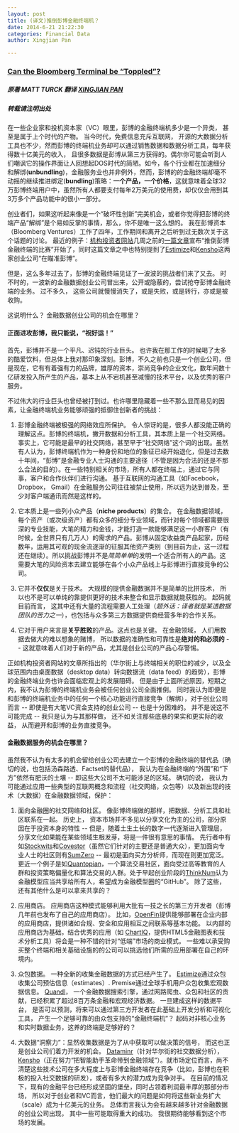 ```yaml
---
layout: post
title: (译文)推倒彭博金融终端机？
date: 2014-6-21 21:22:30
categories: Financial Data
author: Xingjian Pan

---
```


### [Can the Bloomberg Terminal be “Toppled”?](http://mattturck.com/2014/03/19/can-the-bloomberg-terminal-be-toppled/)

##### 原著 MATT TURCK 翻译 [XINGJIAN PAN](http://xingjian.me)

##### 转载请注明出处


在一些企业家和投机资本家（VC）眼里，彭博的金融终端机多少是一个异类， 甚至是属于上个时代的产物。 当今时代，免费信息充斥互联网， 开源的大数据分析工具也不少，然而彭博的终端机业务却可以通过销售数据和数据分析工具，每年获得数十亿美元的收入， 且很多数据是彭博从第三方获得的。偶尔你可能会听到人们嘲讽它的操作界面让人回想起DOS时代的简陋。如今，各个行业都在加速细分和解绑(**unbundling**)，金融服务业也并非例外，然而，彭博的的金融终端却毫不动摇的继续推进绑定(**bundling**)策略：__一个产品，一个价格__，这就意味着全球32万彭博终端用户中，虽然所有人都要支付每年2万美元的使用费，却仅仅会用到其3万多个产品功能中的很小一部分。


创业者们，如果这听起来像是一个“破坏性创新”完美机会，或者你觉得把彭博的终端产品“解绑”是个易如反掌的事情，那么，你不是唯一这么想的。 我在彭博资本（Bloomberg Ventures）工作了四年，工作期间和离开之后听到过无数次关于这个话题的讨论。 最近的例子：[机构投资者网站](http://www.institutionalinvestor.com/)几周之前的[一篇文章](http://www.institutionalinvestor.com/Article/3303623/Banking-and-Capital-Markets-Corporations/The-Race-to-Topple-Bloomberg.html#.U6PF2JSSyvQ)宣布“推倒彭博金融终端的比赛”开始了，同时这篇文章之中也特别提到了[Estimize](http://www.estimize.com/)和[Kensho](http://www.kensho.com/)这两家创业公司“在瞄准彭博”。


但是，这么多年过去了，彭博的金融终端见证了一波波的挑战者们来了又去。 时不时的，一波新的金融数据创业公司冒出来，公开或隐蔽的，尝试抢夺彭博金融终端的业务。 过不多久， 这些公司就慢慢消失了，或是失败，或是转行，亦或是被收购。

这说明什么？ 金融数据创业公司的机会在哪里？

#### 正面进攻彭博，我只能说，“祝好运！”


首先，彭博并不是一个平凡、迟钝的行业巨头。 也许我在那工作的时候喝了太多的酷爱饮料，但总体上我对那印象深刻。彭博，不久之前也只是一个创业公司，但是现在，它有有着强有力的品牌，雄厚的资本，崇尚竞争的企业文化，数年间数十亿研发投入所产生的产品，基本上从不宕机甚至减慢的技术平台，以及优秀的客户服务。

不过伟大的行业巨头也曾经被打到过。也许哪里隐藏着一些不那么显而易见的因素，让金融终端机业务能够顽强的抵御住创新者的挑战：

1. 彭博金融终端被极强的网络效应所保护。 令人惊讶的是，很多人都没能正确的理解这点。彭博的终端机，撇开数据和分析工具，其本质上是一个社交网络。 事实上，它可能是最早的社交网络，甚至早于“社交网络”这个词的出现。虽然有人认为，彭博终端机作为一种身份和地位的象征已经开始退化，但是过去数十年间，“彭博”是金融专业人士沟通的主要途径（不管是因为合法的还是不那么合法的目的）。在一些特别相关的市场，所有人都在终端上，通过它与同事，客户和合作伙伴们进行沟通。 基于互联网的沟通工具（如Facebook， Dropbox， Gmail）在金融服务公司往往被禁止使用，所以远为达到普及，至少对客户端通讯而然是这样的。

2. 它本质上是一些列小众产品（__niche products__）的集合。 在金融数据领域，每个资产（或次级资产）都有众多的细分专业领域，而针对每个领域都需要很深的专业技能，大笔的精力和金钱，才能打造一款能够满足这一小群客户（有时候，全世界只有几万人）的需求的产品。彭博从固定收益类产品起家，历经数年，运用其可观的现金流逐渐的征服其他资产类别（到目前为止，这一过程还在继续）。所以挑战彭博并不是*简简单单*的发明一个适合所有人的产品。这需要大笔的风险资本去建立能够在各个小众产品线上与彭博进行直接竞争的公司。


3. 它并不**仅仅**是关于技术。 大规模的提供金融数据并不是简单的比拼技术， 所以也不是可以单纯的靠提供更好的技术来整合和显示数据就能获胜的。 起码就目前而言， 这其中还有大量的流程需要人工处理（*题外话：译者就是某透数据团队的苦力之一*），也包括与众多第三方数据提供商经营多年的合作关系。

4. 它对于用户来言是**关乎胜败**的产品。这点也是关键。 在金融领域， 人们用数据去做大的难以想象的赌博， 所以数据的准确性和可靠性是**绝对的和必须的** -- 这就意味着人们对于新的产品，尤其是创业公司的产品心存警惕。

正如机构投资者网站的文章所指出的（华尔街上与终端相关的职位的减少，以及全球范围内由桌面数据（desktop data）转向数据流（data feed）的趋势），彭博的金融终端业务也许会面临宏观上的发展阻碍。 但是由于上面所述原因，短期之内，我不认为彭博的终端机业务会被任何创业公司全面推倒。 同时我认为即便是和彭博的终端机业务中的任何一个核心功能进行直接竞争（解绑），对于创业公司而言 -- 即使是有大笔VC资金支持的创业公司 -- 也是十分困难的。 并不是说这不可能完成 -- 我只是认为与其那样做， 还不如关注那些底悬的果实和更实际的收益， 从而避开和彭博的业务直接竞争。

#### 金融数据服务的机会在哪里？


虽然我不认为有太多的机会留给创业公司去建立一个彭博的金融终端的替代品（确切的说，也包括汤森路透、Factset的替代品）， 我认为在金融终端的“外围”和“下方”依然有肥沃的土壤 -- 即这些大公司不太可能涉足的区域。 确切的说， 我认为可能通过应用一些典型的互联网概念和流程（社交网络，众包等）以及新出现的技术（大数据）在金融数据领域，保护：

1. 面向金融圈的社交网络和社区。 像彭博终端做的那样，把数据、分析工具和社区联系在一起。 历史上， 资本市场并不多见以分享文化为主的公司，部分原因在于投资本身的特性 -- 但是，随着土生土长的数字一代逐渐进入管理层，分享文化如果能在某些领域生根发芽，将是一件很有意思的事情。 先行者中有如[Stockwits](http://stocktwits.com/)和[Covestor](http://covestor.com/)（虽然它们针对的主要还是普通大众），更加面向专业人士的社区则有[SumZero](https://sumzero.com/) -- 最初是面向买方分析师，而现在则更加宽泛。更近一个例子是如[Quantopian](https://www.quantopian.com/)，一个算法交易社区，面向受过高等教育的人群和投资策略偏量化和算法交易的人群。处于早起创业阶段的[ThinkNum](http://thinknum.com/)认为金融模型应当共享给所有人，希望成为金融模型圈的“GitHub”。 除了这些，还有其他什么是可以拿来共享的？

2. 应用商店。 应用商店这种模式能够利用大批有一技之长的第三方开发者（彭博几年前也发布了自己的应用商店）。 比如，[OpenFin](https://www.openfin.co/)提供能够部署在企业内部的应用商店，提供诸如合规、安全和应用相互之间联系等基本功能。 以内部的应用商店为基础，结合优秀的应用（如 [ChartIQ](http://www.chartiq.com/)，提供HTML5金融图表和技术分析工具）将会是一种不错的针对“低端”市场的商业模式。 一些难以承受购买整个终端和相关基础设施的的公司可以挑选他们所需的应用部署在自己的环境内。


3. 众包数据。 一种全新的收集金融数据的方式已经产生了。 [Estimize](http://www.estimize.com/)通过众包收集公司预估信息（estimates）. Premise通过全球手机用户众包收集宏观数据信息。 [Quandl](http://www.quandl.com/)， 一个金融数据搜索引擎，通过网路爬虫、众包和社区的贡献，已经积累了超过8百万条金融和宏观经济数据。 一旦建成这样的数据平台， 是否可以预测，将来可以通过第三方开发者在此基础上开发分析和可视化工具， 产生一个足够可靠的由众包支持的“金融终端机”？ 起码对非核心业务和实时数据业务，这养的终端是足够好的？

4. 大数据“洞察力”：显然收集数据是为了从中获取可以做决策的信号， 而这也正是创业公司们着力开发的机会。 [Dataminr](http://www.dataminr.com/)（针对华尔街的社交数据分析）， [Kensho](http://www.kensho.com/)（正在努力“把智能助手革命带到金融领域”）。就市场定位而言，尚不清楚这些技术公司在多大程度上与彭博金融终端存在竞争（比如，彭博也在积极的投入社交数据的研发），或者有多大的潜力成为竞争对手。 在目前的情况下，现有的金融平台已经形成坚固的堡垒，同时占领着利润最丰厚的那部分市场， 所以对于创业者和VC而言，他们最大的问题是如何将这些新业务扩大（scale）成为十亿美元的业务。 总体而言我认为会有越来越多针对金融数据的创业公司出现， 其中一些可能取得重大的成功。 我很期待能够看到这个市场的发展。
